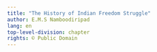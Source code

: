 ```yaml
---
title: "The History of Indian Freedom Struggle"
author: E.M.S Namboodiripad
lang: en
top-level-division: chapter
rights: © Public Domain
---
```

